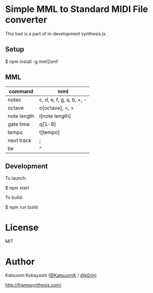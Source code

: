 # Simple MML to Standard MIDI File converter

This tool is a part of in-development synthesis.js.

## Setup

$ npm install -g mml2smf

## MML

command|mml
-------|---
notes|c, d, e, f, g, a, b, +, -
octave|o[octave], &lt;, &gt;
note length|l[note length]
gate time|q[1-8]
tempo|t[tempo]
next track|;
tie|^

## Development

To launch:

$ npm start

To build:

$ npm run build

# License

MIT

# Author

Katsuomi Kobayashi ([@KatsuomiK](https://twitter.com/KatsuomiK) / [@k0rin](https://twitter.com/k0rin))

http://framesynthesis.com/

